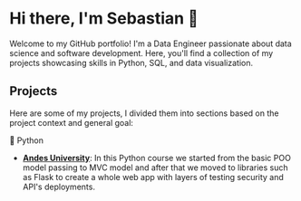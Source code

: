 # Hi there, I'm Sebastian 👋

Welcome to my GitHub portfolio! I'm a Data Engineer passionate about data science and software development. Here, you'll find a collection of my projects showcasing skills in Python, SQL, and data visualization.

## Projects
Here are some of my projects, I divided them into sections based on the project context and general goal:


🐍 Python
- **[Andes University](https://github.com/S3bastianRom/Andes-Projects)**: In this Python course we started from the basic POO model passing to MVC model and after that we moved to libraries such as Flask to create a whole web app with layers of testing security and API's deployments.
